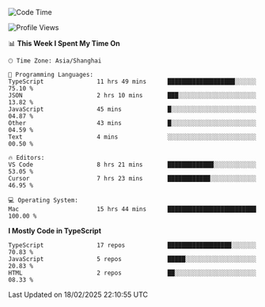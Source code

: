 <!--START_SECTION:waka-->
![Code Time](http://img.shields.io/badge/Code%20Time-7%2C283%20hrs%2036%20mins-blue)

![Profile Views](http://img.shields.io/badge/Profile%20Views-3-blue)

📊 **This Week I Spent My Time On** 

```text
🕑︎ Time Zone: Asia/Shanghai

💬 Programming Languages: 
TypeScript               11 hrs 49 mins      ███████████████████░░░░░░   75.10 % 
JSON                     2 hrs 10 mins       ███░░░░░░░░░░░░░░░░░░░░░░   13.82 % 
JavaScript               45 mins             █░░░░░░░░░░░░░░░░░░░░░░░░   04.87 % 
Other                    43 mins             █░░░░░░░░░░░░░░░░░░░░░░░░   04.59 % 
Text                     4 mins              ░░░░░░░░░░░░░░░░░░░░░░░░░   00.50 % 

🔥 Editors: 
VS Code                  8 hrs 21 mins       █████████████░░░░░░░░░░░░   53.05 % 
Cursor                   7 hrs 23 mins       ████████████░░░░░░░░░░░░░   46.95 % 

💻 Operating System: 
Mac                      15 hrs 44 mins      █████████████████████████   100.00 % 
```

**I Mostly Code in TypeScript** 

```text
TypeScript               17 repos            ██████████████████░░░░░░░   70.83 % 
JavaScript               5 repos             █████░░░░░░░░░░░░░░░░░░░░   20.83 % 
HTML                     2 repos             ██░░░░░░░░░░░░░░░░░░░░░░░   08.33 % 
```




 Last Updated on 18/02/2025 22:10:55 UTC
<!--END_SECTION:waka-->
